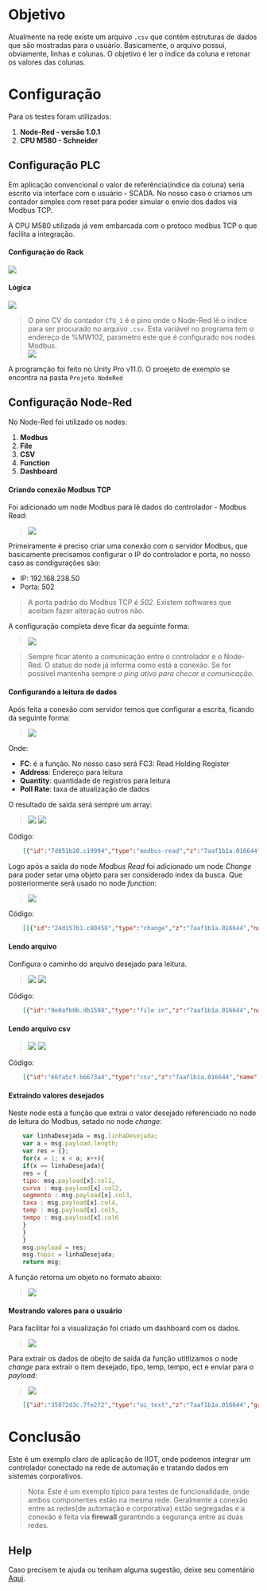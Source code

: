 # Objetivo

Atualmente na rede existe um arquivo `.csv` que contém estruturas de dados que são mostradas para o usuário.
Basicamente, o arquivo possui, obviamente, linhas e colunas. O objetivo é ler o índice da coluna e retonar os valores das colunas.


# Configuração

Para os testes foram utilizados:
1. **Node-Red - versão 1.0.1**
2. **CPU M580 - Schneider**

## Configuração PLC

Em aplicação convencional o valor de referência(índice da coluna) seria escrito via interface com o usuário - SCADA. No nosso caso o criamos um contador simples com reset para poder simular o envio dos dados via Modbus TCP.

A CPU M580 utilizada já vem embarcada com o protoco modbus TCP o que facilita a integração.


#### Configuração do Rack
<img src="https://github.com/dedynobre/dados-modbus-csv/blob/master/imagens/config-rack.png"/></br>

#### Lógica
<img src="https://github.com/dedynobre/dados-modbus-csv/blob/master/imagens/logica.png"/></br>

> O pino CV do contador `CTU_1` é o pino onde o Node-Red lê o índice para ser procurado no arquivo `.csv`.
> Esta variável no programa tem o endereço de %MW102, parametro este que é configurado nos nodes Modbus.</br>
> <img src="https://github.com/dedynobre/dados-modbus-csv/blob/master/imagens/Var.png"/>


A programção foi feito no Unity Pro v11.0.
O proejeto de exemplo se encontra na pasta `Projeto NodeRed`

## Configuração Node-Red

No Node-Red foi utilizado os nodes:
1. **Modbus**
2. **File**
3. **CSV**
4. **Function**
5. **Dashboard**

#### Criando conexão Modbus TCP

Foi adicionado um node Modbus para lê dados do controlador - Modbus Read:
> <img src="https://github.com/dedynobre/dados-modbus-csv/blob/master/imagens/config-modbus-01.png"/>

Primeiramente é preciso criar uma conexão com o servidor Modbus, que basicamente precisamos configurar o IP do controlador e porta, no nosso caso as condigurações são:
* IP: 192.168.238.50
* Porta: 502

> A porta padrão do Modbus TCP é *502*. Existem softwares que aceitam fazer alteração outros não.

A configuração completa deve ficar da seguinte forma:
> <img src="https://github.com/dedynobre/dados-modbus-csv/blob/master/imagens/config-modbus-02.png"/>


> Sempre ficar atento a comunicação entre o controlador e o Node-Red. O status do node já informa como está a conexão. Se for possível mantenha sempre *o ping ativo para checar a comunicação*.


#### Configurando a leitura de dados

Após feita a conexão com servidor temos que configurar a escrita, ficando da seguinte forma:
> <img src="https://github.com/dedynobre/dados-modbus-csv/blob/master/imagens/config-modbus-02.png"/>

Onde:
* **FC**: é a função. No nosso caso será FC3: Read Holding Register
* **Address**: Endereço para leitura
* **Quantity**: quantidade de registros para leitura
* **Poll Rate**: taxa de atualização de dados

O resultado de saida será sempre um array:
> <img src="https://github.com/dedynobre/dados-modbus-csv/blob/master/imagens/node-config-02.png"/>
> <img src="https://github.com/dedynobre/dados-modbus-csv/blob/master/imagens/node-config-01.png"/>

Código:</br>
```json
	[{"id":"7d851b28.c19994","type":"modbus-read","z":"7aaf1b1a.016644","name":"","topic":"","showStatusActivities":false,"logIOActivities":false,"showErrors":false,"unitid":"","dataType":"HoldingRegister","adr":"102","quantity":"1","rate":"500","rateUnit":"ms","delayOnStart":false,"startDelayTime":"","server":"f7d7534b.020d3","useIOFile":false,"ioFile":"","useIOForPayload":false,"x":250,"y":460,"wires":[["24d157b1.c80458","8f4ff681.9e7498"],[]]},{"id":"f7d7534b.020d3","type":"modbus-client","z":"","name":"M580","clienttype":"tcp","bufferCommands":true,"stateLogEnabled":false,"tcpHost":"192.168.238.50","tcpPort":"502","tcpType":"DEFAULT","serialPort":"/dev/ttyUSB","serialType":"RTU-BUFFERD","serialBaudrate":"9600","serialDatabits":"8","serialStopbits":"1","serialParity":"none","serialConnectionDelay":"100","unit_id":"1","commandDelay":"1","clientTimeout":"1000","reconnectTimeout":"2000"}]
```

Logo após a saida do node *Modbus Read* foi adicionado um node *Change* para poder setar uma objeto para ser considerado index da busca. Que posteriormente será usado no node *function*:
> <img src="https://github.com/dedynobre/dados-modbus-csv/blob/master/imagens/node-config-04.png"/>

Código: </br>
```json
	[[{"id":"24d157b1.c80458","type":"change","z":"7aaf1b1a.016644","name":"","rules":[{"t":"set","p":"linhaDesejada","pt":"msg","to":"payload[0]","tot":"msg"}],"action":"","property":"","from":"","to":"","reg":false,"x":540,"y":440,"wires":[["9e0afb0b.db1598"]]}]
```

#### Lendo arquivo

Configura o caminho do arquivo desejado para leitura.
> <img src="https://github.com/dedynobre/dados-modbus-csv/blob/master/imagens/node-config-05.png"/>
> <img src="https://github.com/dedynobre/dados-modbus-csv/blob/master/imagens/node-config-06.png"/>

Código: </br>
```json
	[{"id":"9e0afb0b.db1598","type":"file in","z":"7aaf1b1a.016644","name":"Altere para o local do seu arquivo","filename":"C:\\Users\\denis.nobre\\Downloads\\csv_curvas.csv","format":"utf8","chunk":false,"sendError":false,"encoding":"none","x":860,"y":440,"wires":[["66fa5cf.b6673a4"]]}]
```

#### Lendo arquivo csv
> <img src="https://github.com/dedynobre/dados-modbus-csv/blob/master/imagens/node-config-07.png"/>
> <img src="https://github.com/dedynobre/dados-modbus-csv/blob/master/imagens/node-config-08.png"/>
Código: </br>
```json
	[{"id":"66fa5cf.b6673a4","type":"csv","z":"7aaf1b1a.016644","name":"","sep":";","hdrin":"","hdrout":"","multi":"mult","ret":"\\r\\n","temp":"","skip":"0","strings":true,"x":1110,"y":440,"wires":[["fb9505f1.6780a8"]]}]
```


#### Extraindo valores desejados

Neste node está a função que extrai o valor desejado referenciado no node de leitura do Modbus, setado no node *change*:

```javascript
    var linhaDesejada = msg.linhaDesejada;
    var a = msg.payload.length;
    var res = {};
    for(x = 1; x < a; x++){
    if(x == linhaDesejada){
    res = {
    tipo: msg.payload[x].col1,
    curva : msg.payload[x].col2,
    segmento : msg.payload[x].col3,
    taxa : msg.payload[x].col4,
    temp : msg.payload[x].col5,
    tempo : msg.payload[x].col6
    }
    }
    }
    msg.payload = res;
    msg.topic = linhaDesejada;
    return msg;
```


A função retorna um objeto no formato abaixo:
> <img src="https://github.com/dedynobre/dados-modbus-csv/blob/master/imagens/node-config-09.png"/>

#### Mostrando valores para o usuário

Para facilitar foi a visualização foi criado um dashboard com os dados.
> <img src="https://github.com/dedynobre/dados-modbus-csv/blob/master/imagens/node-config-11.png"/>

Para extrair os dados de obejto de saída da função utitlizamos o node *change* para extrair o item desejado, tipo, temp, tempo, ect e enviar para o *payload*:
> <img src="https://github.com/dedynobre/dados-modbus-csv/blob/master/imagens/node-config-10.png"/>

```json
    [{"id":"35072d3c.7fe2f2","type":"ui_text","z":"7aaf1b1a.016644","group":"88b611f0.30adc","order":7,"width":0,"height":0,"name":"","label":"Tipo","format":"{{msg.payload}}","layout":"row-spread","x":1670,"y":480,"wires":[]},{"id":"7fbbb785.819398","type":"ui_text","z":"7aaf1b1a.016644","group":"88b611f0.30adc","order":2,"width":0,"height":0,"name":"","label":"Curva","format":"{{msg.payload}}","layout":"row-spread","x":1670,"y":520,"wires":[]},{"id":"7392a472.e8a46c","type":"ui_text","z":"7aaf1b1a.016644","group":"88b611f0.30adc","order":3,"width":0,"height":0,"name":"","label":"Segmento","format":"{{msg.payload}}","layout":"row-spread","x":1690,"y":560,"wires":[]},{"id":"40288298.c3063c","type":"ui_text","z":"7aaf1b1a.016644","group":"88b611f0.30adc","order":4,"width":0,"height":0,"name":"","label":"Taxa","format":"{{msg.payload}}","layout":"row-spread","x":1670,"y":600,"wires":[]},{"id":"b88d83da.fdf64","type":"ui_text","z":"7aaf1b1a.016644","group":"88b611f0.30adc","order":5,"width":0,"height":0,"name":"","label":"Temperatura","format":"{{msg.payload}}","layout":"row-spread","x":1690,"y":640,"wires":[]},{"id":"6d905b82.5a38a4","type":"ui_text","z":"7aaf1b1a.016644","group":"88b611f0.30adc","order":6,"width":0,"height":0,"name":"","label":"Tempo","format":"{{msg.payload}}","layout":"row-spread","x":1670,"y":680,"wires":[]},{"id":"b7609000.fcda3","type":"ui_text","z":"7aaf1b1a.016644","group":"88b611f0.30adc","order":1,"width":0,"height":0,"name":"","label":"Codigo","format":"{{msg.topic}}","layout":"row-spread","x":1680,"y":440,"wires":[]},{"id":"6803745c.21f5ac","type":"change","z":"7aaf1b1a.016644","name":"","rules":[{"t":"set","p":"payload","pt":"msg","to":"topic","tot":"msg"}],"action":"","property":"","from":"","to":"","reg":false,"x":1480,"y":440,"wires":[["b7609000.fcda3"]]},{"id":"acafb318.6410a","type":"change","z":"7aaf1b1a.016644","name":"","rules":[{"t":"set","p":"payload","pt":"msg","to":"payload.tipo","tot":"msg"}],"action":"","property":"","from":"","to":"","reg":false,"x":1480,"y":480,"wires":[["35072d3c.7fe2f2"]]},{"id":"ab4ae719.a4df68","type":"change","z":"7aaf1b1a.016644","name":"","rules":[{"t":"set","p":"payload","pt":"msg","to":"payload.curva","tot":"msg"}],"action":"","property":"","from":"","to":"","reg":false,"x":1480,"y":520,"wires":[["7fbbb785.819398"]]},{"id":"3c654877.c3da08","type":"change","z":"7aaf1b1a.016644","name":"","rules":[{"t":"set","p":"payload","pt":"msg","to":"payload.segmento","tot":"msg"}],"action":"","property":"","from":"","to":"","reg":false,"x":1480,"y":560,"wires":[["7392a472.e8a46c"]]},{"id":"ffa53ad1.161708","type":"change","z":"7aaf1b1a.016644","name":"","rules":[{"t":"set","p":"payload","pt":"msg","to":"payload.taxa","tot":"msg"}],"action":"","property":"","from":"","to":"","reg":false,"x":1480,"y":600,"wires":[["40288298.c3063c"]]},{"id":"620fef6c.679b3","type":"change","z":"7aaf1b1a.016644","name":"","rules":[{"t":"set","p":"payload","pt":"msg","to":"payload.temp","tot":"msg"}],"action":"","property":"","from":"","to":"","reg":false,"x":1480,"y":640,"wires":[["b88d83da.fdf64"]]},{"id":"70219075.50425","type":"change","z":"7aaf1b1a.016644","name":"","rules":[{"t":"set","p":"payload","pt":"msg","to":"payload.tempo","tot":"msg"}],"action":"","property":"","from":"","to":"","reg":false,"x":1480,"y":680,"wires":[["6d905b82.5a38a4"]]},{"id":"88b611f0.30adc","type":"ui_group","z":"","name":"Teste Modbus - CSV","tab":"d910612a.ca81e","disp":true,"width":"6","collapse":false},{"id":"d910612a.ca81e","type":"ui_tab","z":"","name":"Home","icon":"dashboard","disabled":false,"hidden":false}]
```

# Conclusão

Este é um exemplo claro de aplicação de IIOT, onde podemos integrar um controlador conectado na rede de automação e tratando dados em sistemas corporativos.

> Nota: Este é um exemplo típico para testes de funcionalidade, onde ambos componentes estão na mesma rede. Geralmente a conexão entre as redes(de automação e corporativa) estão segregadas e a conexão é feita via **firewall** garantindo a segurança entre as duas redes.

## Help

Caso precisem te ajuda ou tenham alguma sugestão, deixe seu comentário [Aqui](https://github.com/dedynobre/dados-modbus-csv/issues).

